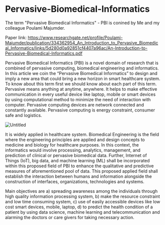 # Pervasive-Biomedical-Informatics

The term "Pervasive Biomedical Informatics" - PBI is conined by Me and my colleague Poulami Majumder.

Paper link: https://www.researchgate.net/profile/Poulami-Majumder/publication/334362954_An_Introduction_to_Pervasive_Biomedical_Informatics/links/5d280d0a92851cf4407a96ac/An-Introduction-to-Pervasive-Biomedical-Informatics.pdf

Pervasive Biomedical Informatics
(PBI) is a novel domain of research
that is combined of pervasive
computing, biomedical engineering and
informatics. In this article we coin the
“Pervasive Biomedical Informatics” to
design and imply a new area that could
bring a new horizon in smart healthcare
system. To know about this term first
we should know about each part of
this term. Pervasive means anything
at anytime, anywhere. It helps to make
effective communication in every useful
device like laptop, mobile or smart
devices by using computational method
to minimize the need of interaction with
computer. Pervasive computing devices
are network connected and constantly
available. Pervasive computing is energy
constraint, consumer safe and logistics. 


![Untitled](https://user-images.githubusercontent.com/1689639/162982422-58e2239c-596d-4fab-b8de-56cf5131a31e.png)

It is widely applied in healthcare
system. Biomedical Engineering is the
field where the engineering principles
are applied and design concepts to
medicine and biology for healthcare
purposes. In this context, the informatics
would involve processing, analytics,
management, and prediction of clinical
or pervasive biomedical data. Further,
Internet of Things (IoT), big data,
and machine learning (ML) shall be
incorporated within this proposed field
of PBI to enhance the qualitative and
predictive measures of aforementioned
pool of data. This proposed applied field shall establish the interaction between
humans and information alongside
the construction of interfaces,
organizations, technologies and
systems.


Main objectives are a) spreading awareness among the individuals
through high quality information
processing system, b) make the
resource constraint and low time
consuming system, c) use of easily
accessible devices like low cost smart
devices, mobile, laptop, d) to predict
the health condition of a patient by
using data science, machine learning
and telecommunication and alarming
the doctors or care givers for taking
necessary action.
